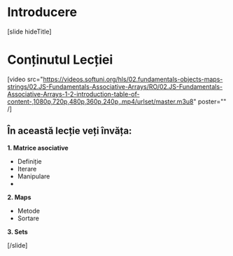# Introducere

[slide hideTitle]
# Conținutul Lecției

[video src="https://videos.softuni.org/hls/02.fundamentals-objects-maps-strings/02.JS-Fundamentals-Associative-Arrays/RO/02.JS-Fundamentals-Associative-Arrays-1-2-introduction-table-of-content-,1080p,720p,480p,360p,240p,.mp4/urlset/master.m3u8" poster="" /]

## În această lecție veți învăța:

**1. Matrice asociative**
- Definiție
- Iterare
- Manipulare
- 
**2. Maps**
- Metode
- Sortare

**3. Sets**

[/slide]
